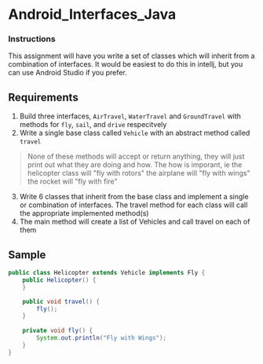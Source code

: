 # Android_Interfaces_Java

### Instructions

This assignment will have you write a set of classes which will inherit from a combination of interfaces. It would be easiest to do this in intellj, but you can use Android Studio if you prefer.

## Requirements

1. Build three interfaces, `AirTravel`, `WaterTravel` and `GroundTravel` with methods for `fly`, `sail`, and `drive` respecitvely
2. Write a single base class called `Vehicle` with an abstract method called `travel`
> None of these methods will accept or return anything, they will just print out what they are doing and how. The how is imporant, ie the helicopter class will "fly with rotors" the airplane will "fly with wings" the rocket will "fly with fire"

3. Write 6 classes that inherit from the base class and implement a single or combination of interfaces. The travel method for each class will call the appropriate implemented method(s)
4. The main method will create a list of Vehicles and call travel on each of them

## Sample
```Java
public class Helicopter extends Vehicle implements Fly {
    public Helicopter() {
    }

    public void travel() {
        fly();
    }
    
    private void fly() {
        System.out.println("Fly with Wings");
    }
}
```
